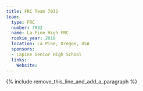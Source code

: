 ```yaml
---
title: FRC Team 7032
team:
  type: FRC
  number: 7032
  name: La Pine High FRC
  rookie_year: 2018
  location: La Pine, Oregon, USA
  sponsors:
  - Lapine Senior High School
  links:
    Website:
---
```


{% include remove_this_line_and_add_a_paragraph %}